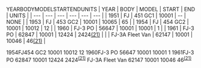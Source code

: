 ---
---

YEARBODYMODELSTARTENDUNITS
| YEAR | BODY | MODEL | START | END | UNITS |
| --- | --- | --- | --- | --- | --- |
| 1951 | FJ | 451 GC1 | 10001 | -- | NONE |
| 1953 | FJ | 453 GC2 | 10001 | 10065 | 65 |
| 1954 | FJ | 454 GC2 | 10001 | 10012 | 12 |
| 1960 | FJ-3 PO | 56647 | 10001 | 10001 | 1 |
| 1961 | FJ-3 PO | 62847 | 10001 | 12424 | 2424[(21)](/history/index.html#21) |
|  | FJ-3A Fleet Van | 62147 | 10001 | 10046 | 46[(21)](/history/index.html#21) |

1954FJ454 GC2      10001       10012       12
1960FJ-3 PO 56647      10001      10001          1
1961FJ-3 PO 62847     10001     12424      2424<sup>[(21)](/history/index.html#21)</sup>
FJ-3A Fleet Van 62147     10001     10046        46<sup>[(21)](/history/index.html#21)</sup>
